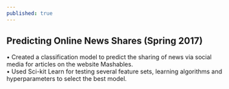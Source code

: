 ```yaml
---
published: true
---
```

## Predicting Online News Shares (Spring 2017)
•	Created a classification model to predict the sharing of news via social media for articles on the website Mashables.  
•	Used Sci-kit Learn for testing several feature sets, learning algorithms and hyperparameters to select the best model.
